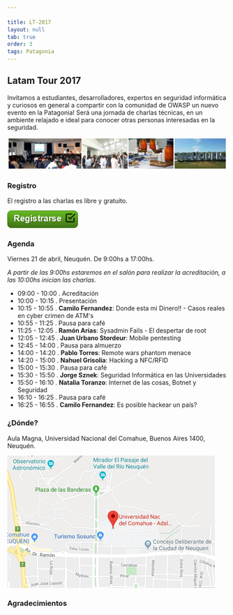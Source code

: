 ```yaml
---

title: LT-2017
layout: null
tab: true
order: 3
tags: Patagonia
---
```


## Latam Tour 2017

Invitamos a estudiantes, desarrolladores, expertos en seguridad informática y curiosos en general a compartir con la comunidad de OWASP un nuevo evento en la Patagonia! Será una jornada de charlas técnicas, en un ambiente relajado e ideal para conocer otras personas interesadas en la seguridad.

![Latam Tour](assets/images/LatamTour/Banner.png)

### Registro

El registro a las charlas es libre y gratuito.

[![Registrarse](assets/images/LatamTour/Registrarse.png)](https://owasp-patagonia-latamtour17.eventbrite.com/)


### Agenda

Viernes 21 de abril, Neuquén. De 9:00hs a 17:00hs.

*A partir de las 9:00hs estaremos en el salón para realizar la acreditación, a las 10:00hs inician las charlas.*


  - 09:00 - 10:00 . Acreditación 
  - 10:00 - 10:15 . Presentación 
  - 10:15 - 10:55 . **Camilo Fernandez**: Donde esta mi Dinero!! - Casos reales en cyber crimen de ATM's
  - 10:55 - 11:25 . Pausa para café 
  - 11:25 - 12:05 . **Ramón Arias**: Sysadmin Fails - El despertar de root
  - 12:05 - 12:45 . **Juan Urbano Stordeur**: Mobile pentesting 
  - 12:45 - 14:00 . Pausa para almuerzo 
  - 14:00 - 14:20 . **Pablo Torres**: Remote wars phantom menace
  - 14:20 - 15:00 . **Nahuel Grisolía**: Hacking a NFC/RFID
  - 15:00 - 15:30 . Pausa para café 
  - 15:30 - 15:50 . **Jorge Sznek**: Seguridad Informática en las Universidades 
  - 15:50 - 16:10 . **Natalia Toranzo**: Internet de las cosas, Botnet y Seguridad
  - 16:10 - 16:25 . Pausa para café 
  - 16:25 - 16:55 . **Camilo Fernandez**: Es posible hackear un país? 

### ¿Dónde?

Aula Magna, Universidad Nacional del Comahue, Buenos Aires 1400, Neuquén.

[![Mapa Universidad del Comahue](assets/images/LatamTour/MapaUniversidadComahue.png)](https://www.google.com.ar/maps/place/Universidad+Nac+del+Comahue+-+Adsl+Aulas+Rectorado/@-38.9408425,-68.0574274,15.5z/data=!4m5!3m4!1s0x960a33dd048367a9:0xf927f0d9182236e8!8m2!3d-38.9401499!4d-68.0573579)


### Agradecimientos


